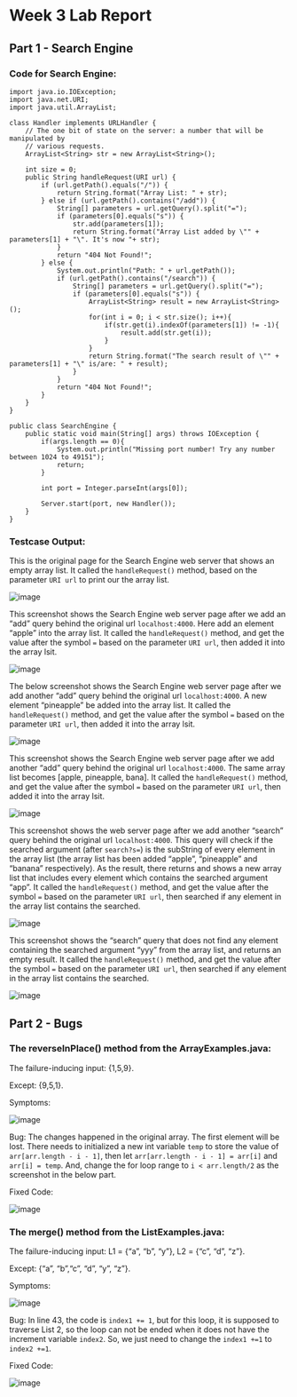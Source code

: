 # __Week 3 Lab Report__

## Part 1 - Search Engine
### Code for Search Engine:

```  
import java.io.IOException;
import java.net.URI;
import java.util.ArrayList;

class Handler implements URLHandler {
    // The one bit of state on the server: a number that will be manipulated by
    // various requests.
    ArrayList<String> str = new ArrayList<String>();
        
    int size = 0;
    public String handleRequest(URI url) {
        if (url.getPath().equals("/")) {
            return String.format("Array List: " + str);
        } else if (url.getPath().contains("/add")) {
            String[] parameters = url.getQuery().split("=");
            if (parameters[0].equals("s")) {  
                str.add(parameters[1]);
                return String.format("Array List added by \"" + parameters[1] + "\". It's now "+ str);
            }
            return "404 Not Found!";
        } else {
            System.out.println("Path: " + url.getPath());
            if (url.getPath().contains("/search")) {
                String[] parameters = url.getQuery().split("=");
                if (parameters[0].equals("s")) {
                    ArrayList<String> result = new ArrayList<String>();
                    for(int i = 0; i < str.size(); i++){
                        if(str.get(i).indexOf(parameters[1]) != -1){
                            result.add(str.get(i));
                        }
                    }
                    return String.format("The search result of \"" + parameters[1] + "\" is/are: " + result);
                }
            }
            return "404 Not Found!";
        }
    }
}

public class SearchEngine {
    public static void main(String[] args) throws IOException {
        if(args.length == 0){
            System.out.println("Missing port number! Try any number between 1024 to 49151");
            return;
        }

        int port = Integer.parseInt(args[0]);

        Server.start(port, new Handler());
    }
} 
```


### Testcase Output:

This is the original page for the Search Engine web server that shows an empty array list. It called the `handleRequest()` method, based on the parameter `URI url` to print our the array list.

![image](w3-1.png)

This screenshot shows the Search Engine web server page after we add an “add” query behind the original url `localhost:4000`. Here add an element “apple” into the array list. 
It called the `handleRequest()` method, and get the value after the symbol `=` based on the parameter `URI url`, then added it into the array lsit. 

![image](w3-2.png)

The below screenshot shows the Search Engine web server page after we add another “add” query behind the original url `localhost:4000`. A new element “pineapple” be added into the array list. 
It called the `handleRequest()` method, and get the value after the symbol `=` based on the parameter `URI url`, then added it into the array lsit.

![image](w3-3.png)

This screenshot shows the Search Engine web server page after we add another “add” query behind the original url `localhost:4000`. The same array list becomes [apple, pineapple, bana].
It called the `handleRequest()` method, and get the value after the symbol `=` based on the parameter `URI url`, then added it into the array lsit.


![image](w3-4.png)

This screenshot shows the web server page after we add another “search” query behind the original url `localhost:4000`. This query will check if the searched argument (after `search?s=`) is the subString of every element in the array list (the array list has been added “apple”, “pineapple” and “banana” respectively). As the result, there returns and shows a new array list that includes every element which contains the searched argument “app”. 
It called the `handleRequest()` method, and get the value after the symbol `=` based on the parameter `URI url`, then searched if any element in the array list contains the searched.

![image](w3-5.png)


This screenshot shows the “search” query that does not find any element containing the searched argument “yyy” from the array list, and returns an empty result. 
It called the `handleRequest()` method, and get the value after the symbol `=` based on the parameter `URI url`, then searched if any element in the array list contains the searched.

![image](w3-6.png)


## Part 2 - Bugs

### The reverseInPlace() method from the ArrayExamples.java:

The failure-inducing input: {1,5,9}.

Except: {9,5,1}.

Symptoms:

![image](w3-symptoms1.png)


Bug: The changes happened in the original array. The first element will be lost. There needs to initialized a new int variable `temp` to store the value of `arr[arr.length - i - 1]`, then let `arr[arr.length - i - 1] = arr[i]` and `arr[i] = temp`. And, change the for loop range to `i < arr.length/2` as the screenshot in the below part.

Fixed Code:

![image](w3-fixed-code.png)


### The merge() method from the ListExamples.java:
The failure-inducing input: L1 = {“a”, “b”, “y”}, L2 = {“c”, “d”, “z”}.

Except: {“a”, “b”,“c”, “d”,  “y”,  “z”}.

Symptoms:

![image](w3-symptoms.png)

Bug: In line 43, the code is `index1 += 1`, but for this loop, it is supposed to traverse List 2, so the loop can not be ended when it does not have the increment variable `index2`. So, we just need to change the `index1 +=1` to `index2 +=1`.

Fixed Code:

![image](w3-fixed-code2.png)



